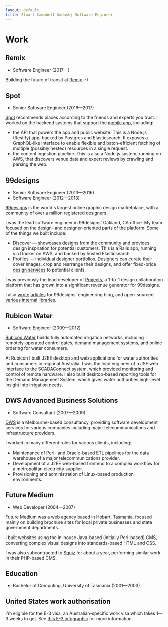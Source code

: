 ```yaml
---
layout: default
title: Stuart Campbell &mdash; Software Engineer
---
```



# Work


## Remix

 * Software Engineer (2017&mdash;)

Building the future of transit at [Remix][remix] :-)


## Spot

 * Senior Software Engineer (2016&mdash;2017)

[Spot][spot] recommends places according to the friends and experts you trust.
I worked on the backend systems that support the [mobile app][spot-app],
including:

 * the API that powers the app and public website. This is a Node.js (Restify)
   app, backed by Postgres and Elasticsearch. It exposes a GraphQL-like
   interface to enable flexible and batch-efficient fetching of multiple
   (possibly nested) resources in a single request.
 * the content ingestion pipeline. This is also a Node.js system, running on
   AWS, that discovers venue data and expert reviews by crawling and parsing the
   web.

## 99designs

 * Senior Software Engineer (2013&mdash;2016)
 * Software Engineer (2012&mdash;2013)

[99designs][99d] is the world's largest online graphic design marketplace, with
a community of over a million registered designers.

I was the lead software engineer in 99designs' Oakland, CA office. My team
focused on the design- and designer-oriented parts of the platform. Some of the
things we built include:

 * [Discover][99d-discover] &mdash; showcases designs from the community and
   provides design inspiration for potential customers. This is a Rails app,
   running via Docker on AWS, and backed by hosted Elasticsearch.
 * [Profiles][99d-profiles] &mdash; individual designer portfolios. Designers
   can curate their cover images, crop and rearrange their designs, and offer
   fixed-price [design services][99d-services] to potential clients.

I was previously the lead developer of [Projects][99d-projects], a 1-to-1 design
collaboration platform that has grown into a significant revenue generator for
99designs.

I also [wrote][99d-blog1] [articles][99d-blog2] for 99designs' engineering blog,
and open-sourced [various][99d-oss1] [internal][99d-oss2] [libraries][99d-oss3].


## Rubicon Water

 * Software Engineer (2009&mdash;2012)

[Rubicon Water][rubicon] builds fully automated irrigation networks, including
remotely-operated control gates, demand management systems, and online ordering
for water consumers.

At Rubicon I built J2EE desktop and web applications for water authorities and
consumers in regional Australia. I was the lead engineer of a JSF web interface
to the SCADAConnect system, which provided monitoring and control of remote
hardware. I also built desktop-based reporting tools for the Demand Management
System, which gives water authorities high-level insight into irrigation needs.


## DWS Advanced Business Solutions

 * Software Consultant (2007&mdash;2009)

[DWS][dws] is a Melbourne-based consultancy, providing software development
services for various companies including major telecommunications and
infrastructure providers.

I worked in many different roles for various clients, including:

 * Maintenance of Perl- and Oracle-based ETL pipelines for the data warehouse of
   a major telecommunications provider.
 * Development of a J2EE web-based frontend to a complex workflow for a
   metropolitan electricity supplier.
 * Provisioning and administration of Linux-based production environments.


## Future Medium

 * Web Developer (2004&mdash;2007)

Future Medium was a web agency based in Hobart, Tasmania, focused mainly on
building brochure sites for local private businesses and state government
departments.

I built websites using the in-house Java-based (initially Perl-based) CMS,
converting complex visual designs into standards-based HTML and CSS.

I was also subcontracted to [Squiz][squiz] for about a year, performing similar
work in their PHP-based CMS.


## Education

 * Bachelor of Computing, University of Tasmania (2001&mdash;2003)


## United States work authorisation

I'm eligible for the E-3 visa, an Australian-specific work visa which takes
1&mdash;3 weeks to get. See [this E-3 infographic][e3] for more information.


 [99d-blog1]: http://99designs.com/tech-blog/blog/2013/07/01/thumbnailing-with-thumbor/
 [99d-blog2]: http://99designs.com/tech-blog/blog/2013/01/05/github-survivor/
 [99d-discover]: https://99designs.com/discover
 [99d-oss1]: https://github.com/99designs/phumbor
 [99d-oss2]: https://github.com/99designs/repl-bundle
 [99d-oss3]: https://github.com/99designs/sipht
 [99d-profiles]: https://99designs.com/profiles/489015
 [99d-projects]: https://99designs.com/projects
 [99d-services]: https://99designs.com/profiles/ludibes/services
 [99d]: https://99designs.com/
 [dws]: http://www.dws.com.au/
 [e3]: http://gdaysf.com/wp-content/uploads/2017/02/E3-visa-infographic.png
 [gh]: https://github.com/harto
 [remix]: https://www.remix.com/
 [rubicon]: https://www.rubiconwater.com/
 [spot-app]: https://itunes.apple.com/us/app/spot-best-places-according/id1054510328
 [spot]: http://spot.com/
 [squiz]: https://www.squiz.net/
